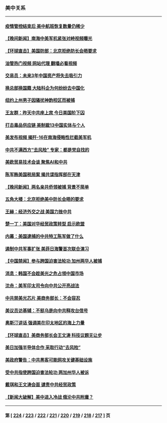 ### 美中关系
---
#### [疫情管控结束后 美中航班恢复数量仍稀少](../../pages/nf1412576/n14007255.md?05312045) 
#### [【晚间新闻】南海中美军机紧张对峙视频曝光](../../pages/nf1412576/n14007215.md?05312045) 
#### [【环球直击】美国防部：北京拒绝防长会晤要求](../../pages/nf1412576/n14006865.md?05312045) 
#### [油管热门视频 网站代理 翻墙必看视频](http://138.2.39.72:81/youtube.html?epic-marker?05312045)
#### [交易员：未来3年中国资产将失去吸引力](../../pages/nf1412576/n14007208.md?05312045) 
#### [换总部换国籍 大陆科企为何纷纷去中国化](../../pages/nf1412576/n14006981.md?05312045) 
#### [纽约上州男子因骚扰神韵校区而被捕](../../pages/nf1412576/n14006970.md?05312045) 
#### [王友群：昨天中共座上宾 今日美国阶下囚](../../pages/nf1412576/n14006884.md?05312045) 
#### [打击毒品供应链 美制裁13中国实体与个人](../../pages/nf1412576/n14006915.md?05312045) 
#### [美发布视频 揭歼-16在南海侵略性拦截美军机](../../pages/nf1412576/n14006894.md?05312045) 
#### [中共不满西方“去风险” 专家：都是党自找的](../../pages/nf1412576/n14006877.md?05312045) 
#### [美欧贸易技术会谈 聚焦AI和中共](../../pages/nf1412576/n14006766.md?05312045) 
#### [陈军贿美国税局案 揭共谍指挥部在天津](../../pages/nf1412576/n14006432.md?05312045) 
#### [【晚间新闻】两名亲共侨领被捕 背景不简单](../../pages/nf1412576/n14006123.md?05312045) 
#### [五角大楼：北京拒绝美中防长会晤的要求](../../pages/nf1412576/n14006279.md?05312045) 
#### [王赫：经济外交之战 美国力挫中共](../../pages/nf1412576/n14006195.md?05312045) 
#### [楚一丁：美国对华经贸政策转型 启示欧盟](../../pages/nf1412576/n14005464.md?05312045) 
#### [内幕：美国逮捕的中共特工陈军做了什么](../../pages/nf1412576/n14006061.md?05312045) 
#### [遏制中共军事扩张 美菲日海警首次联合演习](../../pages/nf1412576/n14005888.md?05312045) 
#### [【中国禁闻】参与跨国迫害法轮功 加州两华人被捕](../../pages/nf1412576/n14005816.md?05312045) 
#### [消息：韩国不会趁美光之危占领中国市场](../../pages/nf1412576/n14005176.md?05312045) 
#### [沈舟：美军印太司令向中共公开亮战法](../../pages/nf1412576/n14005169.md?05312045) 
#### [中共禁美光芯片 美商务部长：不会容忍](../../pages/nf1412576/n14005101.md?05312045) 
#### [美议员访基辅：不挺乌是向中共释攻台信号](../../pages/nf1412576/n14005081.md?05312045) 
#### [奥斯汀讲话 强调美在印太地区的海上力量](../../pages/nf1412576/n14005040.md?05312045) 
#### [【环球直击】美商务部长会王文涛 科技议题无让步](../../pages/nf1412576/n14004753.md?05312045) 
#### [美日加强半导体合作 采取行动“去风险”](../../pages/nf1412576/n14004834.md?05312045) 
#### [美政府警告：中共黑客可能网攻关键基础设施](../../pages/nf1412576/n14004746.md?05312045) 
#### [受中共指使跨国迫害法轮功 两加州华人被诉](../../pages/nf1412576/n14004778.md?05312045) 
#### [戴琪和王文涛会面 谴责中共经贸政策](../../pages/nf1412576/n14004729.md?05312045) 
#### [【新闻大破解】美中进入冷战 俄沦中共附庸？](../../pages/nf1412576/n14004698.md?05312045) 

---
#### 第 [ [224](./224.md?05312045) / [223](./223.md?05312045) / [222](./222.md?05312045) / [221](./221.md?05312045) / [220](./220.md?05312045) / [219](./219.md?05312045) / [218](./218.md?05312045) / [217](./217.md?05312045) ] 页
